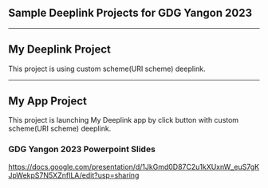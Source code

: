 ## Sample Deeplink Projects for GDG Yangon 2023

____

## My Deeplink Project
This project is using custom scheme(URI scheme) deeplink.

___
## My App Project
This project is launching My Deeplink app by click button with custom scheme(URI scheme) deeplink.

### GDG Yangon 2023 Powerpoint Slides

https://docs.google.com/presentation/d/1JkGmd0D87C2u1kXUxnW_euS7gKJpWekpS7N5XZnfILA/edit?usp=sharing

